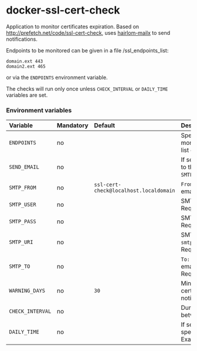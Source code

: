 # docker-ssl-cert-check

Application to monitor certificates expiration.
Based on http://prefetch.net/code/ssl-cert-check, uses [hairlom-mailx](http://heirloom.sourceforge.net/mailx.html)
to send notifications.

Endpoints to be monitored can be given in a file /ssl_endpoints_list:
```
domain.ext 443
domain2.ext 465
```
or via the `ENDPOINTS` environment variable.

The checks will run only once unless `CHECK_INTERVAL` or `DAILY_TIME` variables are set.


### Environment variables
| Variable | Mandatory | Default | Description |
|:--|:--|:-----------|:------------|
|`ENDPOINTS`|no|| Specifies the endpoints to monitor. A newline-separated list of `FQDN PORT`.| 
|`SEND_EMAIL`|no|| If set sends email notifications to the address specified in `SMTP_TO`.| 
|`SMTP_FROM`|no|`ssl-cert-check@localhost.localdomain`| `From:` address for notifications emails.| 
|`SMTP_USER`|no|| SMTP Username. <br>Required if `SEND_EMAIL` is set.| 
|`SMTP_PASS`|no|| SMTP Password. <br>Required if `SEND_EMAIL` is set.|
|`SMTP_URI`|no|| SMTP URI. Es: `smtps://mail.example.com:465"`. <br>Required if `SEND_EMAIL` is set.|
|`SMTP_TO`|no|| `To:` address for notifications emails. <br>Required if `SEND_EMAIL` is set.|
|`WARNING_DAYS`|no|`30`|Minimum remaining days of certificate validity before notification.|
|`CHECK_INTERVAL`|no||Duration (in seconds) of sleep between checks.|
|`DAILY_TIME`|no||If set run the script daily at the specified time (UTC). Examples: `14:00`, `23:59:59`|
